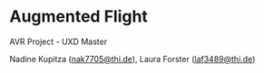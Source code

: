 # Augmented Flight
AVR Project - UXD Master
 
Nadine Kupitza (nak7705@thi.de),
Laura Forster (laf3489@thi.de)

